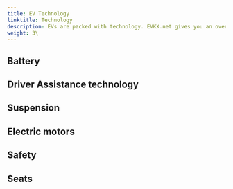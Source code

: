 ```yaml
---
title: EV Technology
linktitle: Technology
description: EVs are packed with technology. EVKX.net gives you an overview of the most important areas like battery, drivetrain, driver assistance, and many more.
weight: 3\
---
```


## Battery


## Driver Assistance technology


## Suspension


## Electric motors


## Safety


## Seats






